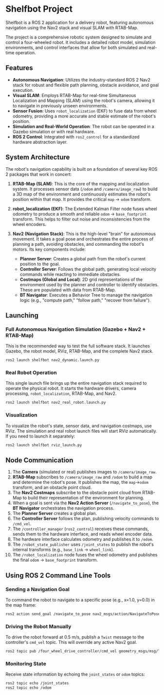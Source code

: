 # Shelfbot Project

Shelfbot is a ROS 2 application for a delivery robot, featuring autonomous navigation using the Nav2 stack and visual SLAM with RTAB-Map.

The project is a comprehensive robotic system designed to simulate and control a four-wheeled robot. It includes a detailed robot model, simulation environments, and control interfaces that allow for both simulated and real-time operation.

## Features

- **Autonomous Navigation**: Utilizes the industry-standard ROS 2 Nav2 stack for robust and flexible path planning, obstacle avoidance, and goal execution.
- **Visual SLAM**: Employs RTAB-Map for real-time Simultaneous Localization and Mapping (SLAM) using the robot's camera, allowing it to navigate in previously unseen environments.
- **Sensor Fusion**: Uses `robot_localization` (EKF) to fuse data from wheel odometry, providing a more accurate and stable estimate of the robot's position.
- **Simulation and Real-World Operation**: The robot can be operated in a Gazebo simulation or with real hardware.
- **ROS 2 Control**: Integrated with `ros2_control` for a standardized hardware abstraction layer.

## System Architecture

The robot's navigation capability is built on a foundation of several key ROS 2 packages that work in concert:

1.  **RTAB-Map (SLAM)**: This is the core of the mapping and localization system. It processes sensor data (`/odom` and `/camera/image_raw`) to build a 3D map of the environment and continuously estimates the robot's position within that map. It provides the critical `map` -> `odom` transform.

2.  **robot_localization (EKF)**: The Extended Kalman Filter node fuses wheel odometry to produce a smooth and reliable `odom` -> `base_footprint` transform. This helps to filter out noise and inconsistencies from the wheel encoders.

3.  **Nav2 (Navigation Stack)**: This is the high-level "brain" for autonomous movement. It takes a goal pose and orchestrates the entire process of planning a path, avoiding obstacles, and commanding the robot's motors. Its key components include:
    *   **Planner Server**: Creates a global path from the robot's current position to the goal.
    *   **Controller Server**: Follows the global path, generating local velocity commands while reacting to immediate obstacles.
    *   **Costmaps (Global and Local)**: 2D grid representations of the environment used by the planner and controller to identify obstacles. These are populated with data from RTAB-Map.
    *   **BT Navigator**: Executes a Behavior Tree to manage the navigation logic (e.g., "compute path," "follow path," "recover from failure").

## Launching

### Full Autonomous Navigation Simulation (Gazebo + Nav2 + RTAB-Map)
This is the recommended way to test the full software stack. It launches Gazebo, the robot model, RViz, RTAB-Map, and the complete Nav2 stack.

```bash
ros2 launch shelfbot nav2_dynamic.launch.py
```

### Real Robot Operation
This single launch file brings up the entire navigation stack required to operate the physical robot. It starts the hardware drivers, camera processing, `robot_localization`, RTAB-Map, and Nav2.

```bash
ros2 launch shelfbot nav2_real_robot.launch.py
```

### Visualization
To visualize the robot's state, sensor data, and navigation costmaps, use RViz. The simulation and real robot launch files will start RViz automatically. If you need to launch it separately:
```bash
ros2 launch shelfbot rviz_launch.py
```

## Node Communication

1.  The **Camera** (simulated or real) publishes images to `/camera/image_raw`.
2.  **RTAB-Map** subscribes to `/camera/image_raw` and `/odom` to build a map and determine the robot's pose. It publishes the map, the `map`->`odom` transform, and an obstacle point cloud.
3.  The **Nav2 Costmaps** subscribe to the obstacle point cloud from RTAB-Map to build their representation of the environment for planning.
4.  When a goal is sent via the **Nav2 Action Server** (`/navigate_to_pose`), the **BT Navigator** orchestrates the navigation process.
5.  The **Planner Server** creates a global plan.
6.  The **Controller Server** follows the plan, publishing velocity commands to `/cmd_vel`.
7.  The `/controller_manager` (`ros2_control`) receives these commands, sends them to the hardware interface, and reads wheel encoder data.
8.  The hardware interface calculates odometry and publishes it to `/odom`.
9.  The `/robot_state_publisher` uses `/joint_states` to publish the robot's internal transforms (e.g., `base_link` -> `wheel_link`).
10. The `/robot_localization` node fuses the wheel odometry and publishes the final `odom` -> `base_footprint` transform.

## Using ROS 2 Command Line Tools

### Sending a Navigation Goal
To command the robot to navigate to a specific pose (e.g., x=1.0, y=0.0) in the map frame:
```bash
ros2 action send_goal /navigate_to_pose nav2_msgs/action/NavigateToPose "pose: {header: {frame_id: 'map'}, pose: {position: {x: 1.0, y: 0.0, z: 0.0}, orientation: {x: 0.0, y: 0.0, z: 0.0, w: 1.0}}}"
```

### Driving the Robot Manually
To drive the robot forward at 0.5 m/s, publish a `Twist` message to the controller's `cmd_vel` topic. This will override any active Nav2 goal.
```bash
ros2 topic pub /four_wheel_drive_controller/cmd_vel geometry_msgs/msg/Twist "{linear: {x: 0.5, y: 0.0, z: 0.0}, angular: {x: 0.0, y: 0.0, z: 0.0}}" -1
```

### Monitoring State
Receive state information by echoing the `joint_states` or `odom` topics:
```bash
ros2 topic echo /joint_states
ros2 topic echo /odom
```
